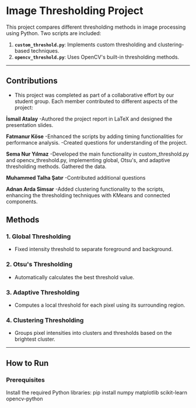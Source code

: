 # Image Thresholding Project

This project compares different thresholding methods in image processing using Python. Two scripts are included:

1. **`custom_threshold.py`**: Implements custom thresholding and clustering-based techniques.
2. **`opencv_threshold.py`**: Uses OpenCV's built-in thresholding methods.

---



## Contributions

- This project was completed as part of a collaborative effort by our student group. 
Each member contributed to different aspects of the project:


**İsmail Atalay**
-Authored the project report in LaTeX and designed the presentation slides.



**Fatmanur Köse**
-Enhanced the scripts by adding timing functionalities for performance analysis.
-Created questions for understanding of the project. 


**Sema Nur Yılmaz**
-Developed the main functionality in custom_threshold.py and opencv_threshold.py, implementing global, Otsu's, and adaptive thresholding methods. Gathered the data.



**Muhammed Talha Şatır** 
-Contributed additional questions


**Adnan Arda Simsar**
-Added clustering functionality to the scripts, enhancing the thresholding techniques with KMeans and connected components.


## Methods

### 1. Global Thresholding
- Fixed intensity threshold to separate foreground and background.

### 2. Otsu's Thresholding
- Automatically calculates the best threshold value.

### 3. Adaptive Thresholding
- Computes a local threshold for each pixel using its surrounding region.

### 4. Clustering Thresholding
- Groups pixel intensities into clusters and thresholds based on the brightest cluster.

---

## How to Run

### Prerequisites
Install the required Python libraries:
pip install numpy matplotlib scikit-learn opencv-python
